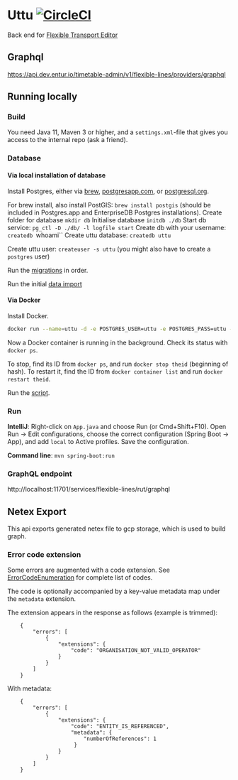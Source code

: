 # Uttu [![CircleCI](https://circleci.com/gh/entur/uttu/tree/master.svg?style=svg)](https://circleci.com/gh/entur/uttu/tree/master)

Back end for [Flexible Transport Editor](https://github.com/entur/flexible-transport)

## Graphql 
https://api.dev.entur.io/timetable-admin/v1/flexible-lines/providers/graphql

## Running locally
### Build
You need Java 11, Maven 3 or higher, and a `settings.xml`-file that gives you access to the internal repo (ask a friend).

### Database

#### Via local installation of database
Install Postgres, either via [brew](https://gist.github.com/ibraheem4/ce5ccd3e4d7a65589ce84f2a3b7c23a3), [postgresapp.com](http://postgresapp.com/),
or [postgresql.org](https://www.postgresql.org/download/).

For brew install, also install PostGIS: `brew install postgis` (should be included in Postgres.app and EnterpriseDB Postgres installations).
Create folder for database `mkdir db`
Initialise database `initdb ./db`
Start db service: `pg_ctl -D ./db/ -l logfile start`
Create db with your username: `createdb `whoami``
Create uttu database: `createdb uttu`

Create uttu user: `createuser -s uttu` (you might also have to create a `postgres` user)

Run the [migrations](src/main/resources/db.migration) in order.

Run the initial [data import](src/main/resources/import.sql)

#### Via Docker

Install Docker.

```bash
docker run --name=uttu -d -e POSTGRES_USER=uttu -e POSTGRES_PASS=uttu -e POSTGRES_DBNAME=uttu -e ALLOW_IP_RANGE=0.0.0.0/0 -p 5432:5432 -v db_local:/var/lib/postgresql --restart=always kartoza/postgis:9.6-2.4
```

Now a Docker container is running in the background. Check its status with `docker ps`.

To stop, find its ID from `docker ps`, and run `docker stop theid` (beginning of hash). To restart it, find the ID from `docker container list` and run `docker restart theid`.

Run the [script](./src/main/resources/db_init.sh).


### Run
**IntelliJ**: Right-click on `App.java` and choose Run (or Cmd+Shift+F10). Open Run -> Edit configurations, choose the
correct configuration (Spring Boot -> App), and add `local` to Active profiles. Save the configuration.

**Command line**: `mvn spring-boot:run`

### GraphQL endpoint
http://localhost:11701/services/flexible-lines/rut/graphql

## Netex Export
This api exports generated netex file to gcp storage, which is used to build graph.

### Error code extension

Some errors are augmented with a code extension. See [ErrorCodeEnumeration](src/main/java/no/entur/uttu/error/ErrorCodeEnumeration.java) for complete list of codes.

The code is optionally accompanied by a key-value metadata map under the `metadata` extension.

The extension appears in the response as follows (example is trimmed):

        {
            "errors": [
                {
                    "extensions": {
                        "code": "ORGANISATION_NOT_VALID_OPERATOR"
                    }
                }
            ]
        }

With metadata: 
        
        {
            "errors": [
                {
                    "extensions": {
                        "code": "ENTITY_IS_REFERENCED",
                        "metadata": {
                            "numberOfReferences": 1
                         }
                    }
                }
            ]
        }
